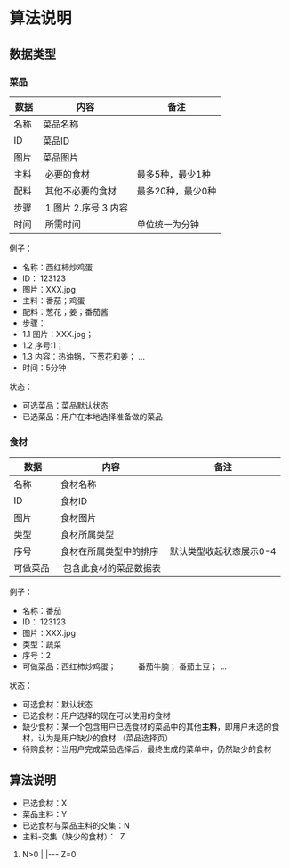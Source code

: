 # 算法说明
## 数据类型

### 菜品

|     数据     | 内容 |    备注  |
| ------------ | --- | ---------------|
| 名称 |  菜品名称 |  |
| ID |  菜品ID |  |
| 图片 |  菜品图片 |  |
| 主料 |  必要的食材 | 最多5种，最少1种 |
| 配料 |  其他不必要的食材 | 最多20种，最少0种 |
| 步骤 |  1.图片 2.序号 3.内容 |  |
| 时间 |  所需时间 | 单位统一为分钟 |

例子：
- 名称：西红柿炒鸡蛋
- ID： 123123
- 图片：XXX.jpg
- 主料：番茄；鸡蛋
- 配料：葱花；姜；番茄酱
- 步骤：
 - 1.1 图片：XXX.jpg；
 - 1.2 序号:1；
 - 1.3 内容：热油锅，下葱花和姜；
      ...
- 时间：5分钟

状态：
- 可选菜品：菜品默认状态 
- 已选菜品：用户在本地选择准备做的菜品

### 食材

|     数据     | 内容 |             备注                |
| ------------ | --- | ------------------------------- |
| 名称 |  食材名称 |  |
| ID |  食材ID |  |
| 图片 | 食材图片 |  |
| 类型 | 食材所属类型 |  |
| 序号 | 食材在所属类型中的排序 | 默认类型收起状态展示0-4 |
| 可做菜品 |  包含此食材的菜品数据表 |  |

例子：
- 名称：番茄
- ID： 123123
- 图片：XXX.jpg
- 类型：蔬菜
- 序号：2
- 可做菜品：西红柿炒鸡蛋；
          番茄牛腩；
          番茄土豆；
          ...
          
状态：
- 可选食材：默认状态 
- 已选食材：用户选择的现在可以使用的食材 
- 缺少食材：某一个包含用户已选食材的菜品中的其他**主料**，即用户未选的食材，认为是用户缺少的食材 （菜品选择页）
- 待购食材：当用户完成菜品选择后，最终生成的菜单中，仍然缺少的食材

## 算法说明

- 已选食材：X
- 菜品主料：Y
- 已选食材与菜品主料的交集：N
- 主料-交集（缺少的食材）：  Z

1. N>0
|
|--- Z=0






